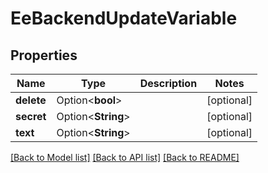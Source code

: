 # EeBackendUpdateVariable

## Properties

Name | Type | Description | Notes
------------ | ------------- | ------------- | -------------
**delete** | Option<**bool**> |  | [optional]
**secret** | Option<**String**> |  | [optional]
**text** | Option<**String**> |  | [optional]

[[Back to Model list]](../README.md#documentation-for-models) [[Back to API list]](../README.md#documentation-for-api-endpoints) [[Back to README]](../README.md)


